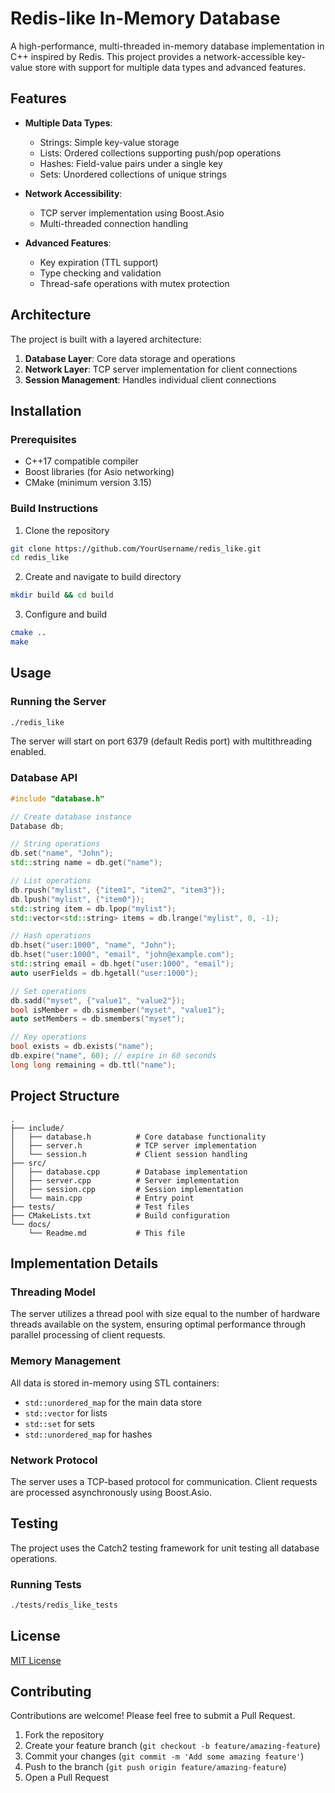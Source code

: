 # Redis-like In-Memory Database

A high-performance, multi-threaded in-memory database implementation in C++ inspired by Redis. This project provides a network-accessible key-value store with support for multiple data types and advanced features.

## Features

- **Multiple Data Types**:
  - Strings: Simple key-value storage
  - Lists: Ordered collections supporting push/pop operations
  - Hashes: Field-value pairs under a single key
  - Sets: Unordered collections of unique strings
  
- **Network Accessibility**: 
  - TCP server implementation using Boost.Asio
  - Multi-threaded connection handling
  
- **Advanced Features**:
  - Key expiration (TTL support)
  - Type checking and validation
  - Thread-safe operations with mutex protection

## Architecture

The project is built with a layered architecture:

1. **Database Layer**: Core data storage and operations
2. **Network Layer**: TCP server implementation for client connections
3. **Session Management**: Handles individual client connections

## Installation

### Prerequisites

- C++17 compatible compiler
- Boost libraries (for Asio networking)
- CMake (minimum version 3.15)

### Build Instructions

1. Clone the repository
```bash
git clone https://github.com/YourUsername/redis_like.git
cd redis_like
```

2. Create and navigate to build directory
```bash
mkdir build && cd build
```

3. Configure and build
```bash
cmake ..
make
```

## Usage

### Running the Server

```bash
./redis_like
```

The server will start on port 6379 (default Redis port) with multithreading enabled.

### Database API

```cpp
#include "database.h"

// Create database instance
Database db;

// String operations
db.set("name", "John");
std::string name = db.get("name");

// List operations
db.rpush("mylist", {"item1", "item2", "item3"});
db.lpush("mylist", {"item0"});
std::string item = db.lpop("mylist");
std::vector<std::string> items = db.lrange("mylist", 0, -1);

// Hash operations
db.hset("user:1000", "name", "John");
db.hset("user:1000", "email", "john@example.com");
std::string email = db.hget("user:1000", "email");
auto userFields = db.hgetall("user:1000");

// Set operations
db.sadd("myset", {"value1", "value2"});
bool isMember = db.sismember("myset", "value1");
auto setMembers = db.smembers("myset");

// Key operations
bool exists = db.exists("name");
db.expire("name", 60); // expire in 60 seconds
long long remaining = db.ttl("name");
```

## Project Structure

```
.
├── include/
│   ├── database.h          # Core database functionality
│   ├── server.h            # TCP server implementation
│   └── session.h           # Client session handling
├── src/
│   ├── database.cpp        # Database implementation
│   ├── server.cpp          # Server implementation
│   ├── session.cpp         # Session implementation
│   └── main.cpp            # Entry point
├── tests/                  # Test files
├── CMakeLists.txt          # Build configuration
└── docs/
    └── Readme.md           # This file
```

## Implementation Details

### Threading Model

The server utilizes a thread pool with size equal to the number of hardware threads available on the system, ensuring optimal performance through parallel processing of client requests.

### Memory Management

All data is stored in-memory using STL containers:
- `std::unordered_map` for the main data store
- `std::vector` for lists
- `std::set` for sets
- `std::unordered_map` for hashes

### Network Protocol

The server uses a TCP-based protocol for communication. Client requests are processed asynchronously using Boost.Asio.

## Testing

The project uses the Catch2 testing framework for unit testing all database operations.

### Running Tests

```bash
./tests/redis_like_tests
```

## License

[MIT License](https://opensource.org/licenses/MIT)

## Contributing

Contributions are welcome! Please feel free to submit a Pull Request.

1. Fork the repository
2. Create your feature branch (`git checkout -b feature/amazing-feature`)
3. Commit your changes (`git commit -m 'Add some amazing feature'`)
4. Push to the branch (`git push origin feature/amazing-feature`)
5. Open a Pull Request